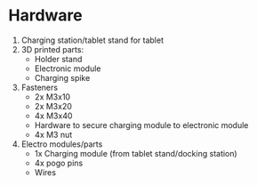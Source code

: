 # Hardware
1.	Charging station/tablet stand for tablet
2.	3D printed parts:
     - Holder stand
     - Electronic module
     - Charging spike
3.	Fasteners
     - 2x M3x10
     - 2x M3x20
     - 4x M3x40
     - Hardware to secure charging module to electronic module
     - 4x M3 nut
4.	Electro modules/parts
      - 1x Charging module (from tablet stand/docking station)
      - 4x pogo pins
      - Wires

